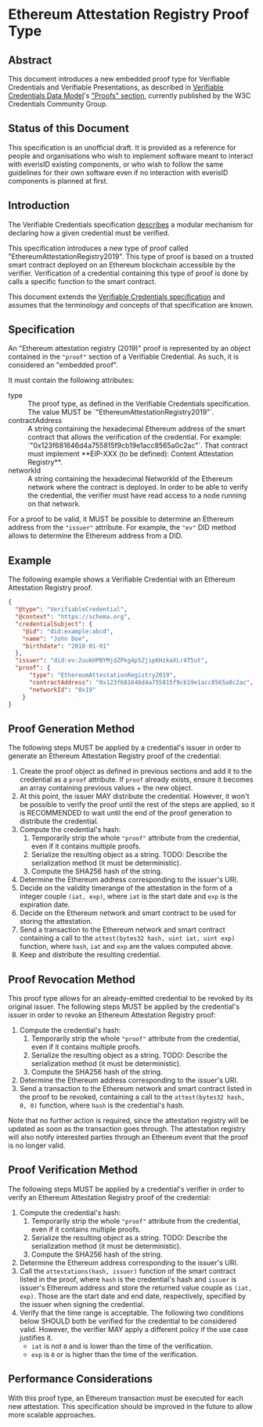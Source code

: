# Ethereum Attestation Registry Proof Type

## Abstract

This document introduces a new embedded proof type for Verifiable Credentials and Verifiable Presentations, as described in [Verifiable Credentials Data Model](https://w3c.github.io/vc-data-model/)'s ["Proofs" section](https://w3c.github.io/vc-data-model/#proofs-signatures), currently published by the W3C Credentials Community Group.

## Status of this Document
This specification is an unofficial draft. It is provided as a reference for people and organisations who wish to implement software meant to interact with everisID existing components, or who wish to follow the same guidelines for their own software even if no interaction with everisID components is planned at first.

## Introduction

The Verifiable Credentials specification [describes](https://w3c.github.io/vc-data-model/#proofs-signatures) a modular mechanism for declaring how a given credential must be verified.

This specification introduces a new type of proof called "EthereumAttestationRegistry2019". This type of proof is based on a trusted smart contract deployed on an Ethereum blockchain accessible by the verifier. Verification of a credential containing this type of proof is done by calls a specific function to the smart contract.

This document extends the [Verifiable Credentials specification](https://w3c.github.io/vc-data-model/) and assumes that the terminology and concepts of that specification are known.

## Specification

An "Ethereum attestation registry (2019)" proof is represented by an object contained in the `"proof"` section of a Verifiable Credential. As such, it is considered an "embedded proof".

It must contain the following attributes:

<dl>
  <dt>type</dt>
  <dd>The proof type, as defined in the Verifiable Credentials specification. The value MUST be `"EthereumAttestationRegistry2019"`.</dd>

  <dt>contractAddress</dt>
  <dd>A string containing the hexadecimal Ethereum address of the smart contract that allows the verification of the credential. For example: `"0x123f681646d4a755815f9cb19e1acc8565a0c2ac"`. That contract must implement **EIP-XXX (to be defined): Content Attestation Registry**.</dd>

  <dt>networkId</dt>
  <dd>A string containing the hexadecimal NetworkId of the Ethereum network where the contract is deployed. In order to be able to verify the credential, the verifier must have read access to a node running on that network.</dd>
</dl>

For a proof to be valid, it MUST be possible to determine an Ethereum address from the `"issuer"` attribute. For example, the `"ev"` DID method allows to determine the Ethereum address from a DID.

## Example

The following example shows a Verifiable Credential with an Ethereum Attestation Registry proof.

```json
{
  "@type": "VerifiableCredential",
  "@context": "https://schema.org",
  "credentialSubject": {
    "@id": "did:example:abcd",
    "name": "John Doe",
    "birthdate": "2018-01-01"
  },
  "issuer": "did:ev:2uukHPBYMjdZPkg4p5ZjipKHzkaXLr4T5ut",
  "proof": {
      "type": "EthereumAttestationRegistry2019",
      "contractAddress": "0x123f681646d4a755815f9cb19e1acc8565a0c2ac",
      "networkId": "0x19"
    }
}
```

## Proof Generation Method

The following steps MUST be applied by a credential's issuer in order to generate an Ethereum Attestation Registry proof of the credential:
1. Create the proof object as defined in previous sections and add it to the credential as a `proof` attribute. If `proof` already exists, ensure it becomes an array containing previous values + the new object.
2. At this point, the issuer MAY distribute the credential. However, it won't be possible to verify the proof until the rest of the steps are applied, so it is RECOMMENDED to wait until the end of the proof generation to distribute the credential.
3. Compute the credential's hash:
   1. Temporarily strip the whole `"proof"` attribute from the credential, even if it contains multiple proofs.
   2. Serialize the resulting object as a string. TODO: Describe the serialization method (it must be deterministic).
   3. Compute the SHA256 hash of the string.
4. Determine the Ethereum address corresponding to the issuer's URI.
5. Decide on the validity timerange of the attestation in the form of a integer couple `(iat, exp)`, where `iat` is the start date and `exp` is the expiration date.
6. Decide on the Ethereum network and smart contract to be used for storing the attestation.
7. Send a transaction to the Ethereum network and smart contract containing a call to the `attest(bytes32 hash, uint iat, uint exp)` function, where `hash`, `iat` and `exp` are the values computed above.
9. Keep and distribute the resulting credential.

## Proof Revocation Method

This proof type allows for an already-emitted credential to be revoked by its original issuer. The following steps MUST be applied by the credential's issuer in order to revoke an Ethereum Attestation Registry proof:
1. Compute the credential's hash:
   1. Temporarily strip the whole `"proof"` attribute from the credential, even if it contains multiple proofs.
   2. Serialize the resulting object as a string. TODO: Describe the serialization method (it must be deterministic).
   3. Compute the SHA256 hash of the string.
2. Determine the Ethereum address corresponding to the issuer's URI.
3. Send a transaction to the Ethereum network and smart contract listed in the proof to be revoked, containing a call to the `attest(bytes32 hash, 0, 0)` function, where `hash` is the credential's hash.

Note that no further action is required, since the attestation registry will be updated as soon as the transaction goes through. The attestation registry will also notify interested parties through an Ethereum event that the proof is no longer valid.

## Proof Verification Method

The following steps MUST be applied by a credential's verifier in order to verify an Ethereum Attestation Registry proof of the credential:
1. Compute the credential's hash:
   1. Temporarily strip the whole `"proof"` attribute from the credential, even if it contains multiple proofs.
   2. Serialize the resulting object as a string. TODO: Describe the serialization method (it must be deterministic).
   3. Compute the SHA256 hash of the string.
2. Determine the Ethereum address corresponding to the issuer's URI.
3. Call the `attestations(hash, issuer)` function of the smart contract listed in the proof, where `hash` is the credential's hash and `issuer` is issuer's Ethereum address and store the returned value couple as `(iat, exp)`. Those are the start date and end date, respectively, specified by the issuer when signing the credential.
4. Verify that the time range is acceptable. The following two conditions below SHOULD both be verified for the credential to be considered valid. However, the verifier MAY apply a different policy if the use case justifies it.
   - `iat` is not `0` and is lower than the time of the verification.
   - `exp` is `0` or is higher than the time of the verification.

## Performance Considerations

With this proof type, an Ethereum transaction must be executed for each new attestation. This specification should be improved in the future to allow more scalable approaches.